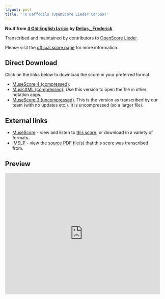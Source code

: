 ```yaml
---
layout: post
title: 'To Daffodils (OpenScore Lieder Corpus)'
---
```


__No.4 from [4 Old English Lyrics](https://fourscoreandmore.org/openscore/lieder/Delius,_Frederick/4_Old_English_Lyrics/) by [Delius,_Frederick](https://fourscoreandmore.org/openscore/lieder/Delius,_Frederick)__

Transcribed and maintained by contributors to [OpenScore Lieder].

Please visit the [official score page] for more information.

[official score page]: https://musescore.com/openscore-lieder-corpus/scores/6230261
[OpenScore Lieder]: https://musescore.com/openscore-lieder-corpus

## Direct Download

Click on the links below to download the score in your preferred format:
- [MuseScore 4 (compressed)](https://fourscoreandmore.org/openscore/lieder/Delius,_Frederick/4_Old_English_Lyrics/4_To_Daffodils.mscz).
- [MusicXML (compressed)](https://fourscoreandmore.org/openscore/lieder/Delius,_Frederick/4_Old_English_Lyrics/4_To_Daffodils.mxl). Use this version to open the file in other notation apps.
- [MuseScore 3 (uncompressed)](https://raw.githubusercontent.com/OpenScore/Lieder/refs/heads/main/scores/Delius,_Frederick/4_Old_English_Lyrics/4_To_Daffodils/lc6230261.mscx). This is the version as transcribed by our team (with no updates etc.). It is uncompressed (so a larger file).

## External links

- [MuseScore] - view and listen to [this score][MuseScore], or download in a variety of formats.
- [IMSLP] - view the [source PDF file(s)][IMSLP] that this score was transcribed from.

[MuseScore]: https://musescore.com/score/6230261
[IMSLP]: https://imslp.org/wiki/Special:ReverseLookup/97202

## Preview

<iframe width="100%" height="394" src="https://musescore.com/openscore-lieder-corpus/scores/6230261/embed" frameborder="0" allowfullscreen allow="autoplay; fullscreen"></iframe>
